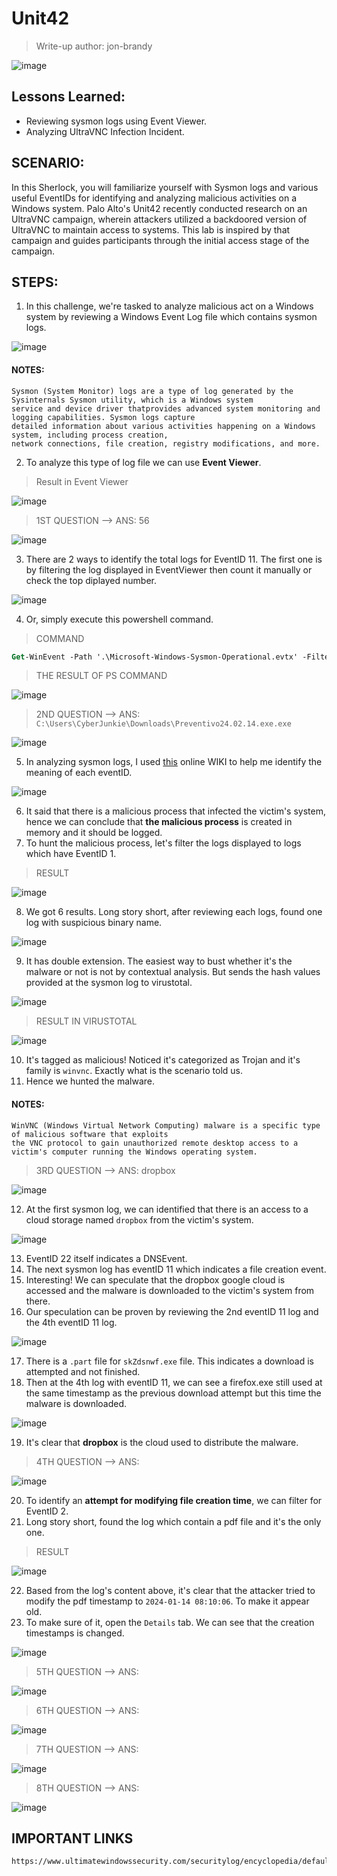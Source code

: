 # Unit42
> Write-up author: jon-brandy

![image](https://github.com/jon-brandy/hackthebox/assets/70703371/920cd552-7e29-4191-a309-d9601e97ad76)


## Lessons Learned:
- Reviewing sysmon logs using Event Viewer.
- Analyzing UltraVNC Infection Incident.

## SCENARIO:
In this Sherlock, you will familiarize yourself with Sysmon logs and various useful EventIDs for identifying and analyzing malicious activities on a Windows system. 
Palo Alto's Unit42 recently conducted research on an UltraVNC campaign, wherein attackers utilized a backdoored version of UltraVNC to maintain access to systems. 
This lab is inspired by that campaign and guides participants through the initial access stage of the campaign.


## STEPS:
1. In this challenge, we're tasked to analyze malicious act on a Windows system by reviewing a Windows Event Log file which contains sysmon logs.

![image](https://github.com/jon-brandy/hackthebox/assets/70703371/c450b9d7-bf21-4e10-b6d9-4efe9409f5ee)


#### NOTES:

```
Sysmon (System Monitor) logs are a type of log generated by the Sysinternals Sysmon utility, which is a Windows system
service and device driver thatprovides advanced system monitoring and logging capabilities. Sysmon logs capture
detailed information about various activities happening on a Windows system, including process creation,
network connections, file creation, registry modifications, and more.
```

2. To analyze this type of log file we can use **Event Viewer**.

> Result in Event Viewer


![image](https://github.com/jon-brandy/hackthebox/assets/70703371/c644bf5d-2d78-4d65-b2b7-c280f2da5f89)


> 1ST QUESTION --> ANS: 56

![image](https://github.com/jon-brandy/hackthebox/assets/70703371/0208a2b3-6758-4887-8462-36387ffc08bb)


3. There are 2 ways to identify the total logs for EventID 11. The first one is by filtering the log displayed in EventViewer then count it manually or check the top diplayed number.


![image](https://github.com/jon-brandy/hackthebox/assets/70703371/61294a7b-87c2-4d0d-a1bf-7a9009798214)


4. Or, simply execute this powershell command.

> COMMAND

```ps
Get-WinEvent -Path '.\Microsoft-Windows-Sysmon-Operational.evtx' -FilterXPath "*[System[(EventID=11)]]" | Measure-Object
```

> THE RESULT OF PS COMMAND


![image](https://github.com/jon-brandy/hackthebox/assets/70703371/b684310b-a9fb-4fc4-8803-eabd8140ef53)


> 2ND QUESTION --> ANS: `C:\Users\CyberJunkie\Downloads\Preventivo24.02.14.exe.exe`

![image](https://github.com/jon-brandy/hackthebox/assets/70703371/f05510da-8da4-4658-a6ab-2ff24e46529e)


5. In analyzing sysmon logs, I used [this](https://www.ultimatewindowssecurity.com/securitylog/encyclopedia/default.aspx) online WIKI to help me identify the meaning of each eventID.

![image](https://github.com/jon-brandy/hackthebox/assets/70703371/0fc978e4-2b37-451f-86dc-7ec0474086cd)


6. It said that there is a malicious process that infected the victim's system, hence we can conclude that **the malicious process** is created in memory and it should be logged.
7. To hunt the malicious process, let's filter the logs displayed to logs which have EventID 1.

> RESULT

![image](https://github.com/jon-brandy/hackthebox/assets/70703371/c17ef370-913b-42f8-9d59-6b46093a857f)


8. We got 6 results. Long story short, after reviewing each logs, found one log with suspicious binary name.

![image](https://github.com/jon-brandy/hackthebox/assets/70703371/4b4fa5b7-06ae-4290-873d-89b0191077eb)


9. It has double extension. The easiest way to bust whether it's the malware or not is not by contextual analysis. But sends the hash values provided at the sysmon log to virustotal.

![image](https://github.com/jon-brandy/hackthebox/assets/70703371/34bb71e6-990e-45ad-a706-9bfa4d2ab8ac)


> RESULT IN VIRUSTOTAL

![image](https://github.com/jon-brandy/hackthebox/assets/70703371/9f4e5d97-320c-4291-9f3d-61fa0dc51079)


10. It's tagged as malicious! Noticed it's categorized as Trojan and it's family is `winvnc`. Exactly what is the scenario told us.
11. Hence we hunted the malware.

#### NOTES:

```
WinVNC (Windows Virtual Network Computing) malware is a specific type of malicious software that exploits
the VNC protocol to gain unauthorized remote desktop access to a victim's computer running the Windows operating system.
```

> 3RD QUESTION --> ANS: dropbox

![image](https://github.com/jon-brandy/hackthebox/assets/70703371/d3eff909-9df2-488a-a056-3454a52532eb)


12. At the first sysmon log, we can identified that there is an access to a cloud storage named `dropbox` from the victim's system.

![image](https://github.com/jon-brandy/hackthebox/assets/70703371/d8041814-f2d4-4a25-8043-49549f328fc5)


13. EventID 22 itself indicates a DNSEvent.
14. The next sysmon log has eventID 11 which indicates a file creation event.
15. Interesting! We can speculate that the dropbox google cloud is accessed and the malware is downloaded to the victim's system from there.
16. Our speculation can be proven by reviewing the 2nd eventID 11 log and the 4th eventID 11 log.

![image](https://github.com/jon-brandy/hackthebox/assets/70703371/82c62dc1-327c-4ea4-abd9-8d5970dd1c50)


17. There is a `.part` file for `skZdsnwf.exe` file. This indicates a download is attempted and not finished.
18. Then at the 4th log with eventID 11, we can see a firefox.exe still used at the same timestamp as the previous download attempt but this time the malware is downloaded.

![image](https://github.com/jon-brandy/hackthebox/assets/70703371/6a09a9c5-0b12-4b8b-add7-6676f244f371)


19. It's clear that **dropbox** is the cloud used to distribute the malware.

> 4TH QUESTION --> ANS:

![image](https://github.com/jon-brandy/hackthebox/assets/70703371/dbcf19b4-6c90-49d9-9f46-77025d4a9c9f)


20. To identify an **attempt for modifying file creation time**, we can filter for EventID 2.
21. Long story short, found the log which contain a pdf file and it's the only one.

> RESULT

![image](https://github.com/jon-brandy/hackthebox/assets/70703371/c4ee1835-0f76-420b-8a07-1809dddb8952)

22. Based from the log's content above, it's clear that the attacker tried to modify the pdf timestamp to `2024-01-14 08:10:06`. To make it appear old.
23. To make sure of it, open the `Details` tab. We can see that the creation timestamps is changed.

![image](https://github.com/jon-brandy/hackthebox/assets/70703371/6cf9117b-0340-4bb8-bdab-01f604b39fbe)


> 5TH QUESTION --> ANS:

![image](https://github.com/jon-brandy/hackthebox/assets/70703371/289a5892-5062-454b-be9c-7884c3c2fd54)


> 6TH QUESTION --> ANS:

![image](https://github.com/jon-brandy/hackthebox/assets/70703371/dec896fd-5771-427e-83a8-ef78d6b92d23)


> 7TH QUESTION --> ANS:


![image](https://github.com/jon-brandy/hackthebox/assets/70703371/f47bba48-7d38-4fce-95ca-c987ddb59368)


> 8TH QUESTION --> ANS:


![image](https://github.com/jon-brandy/hackthebox/assets/70703371/c00f492c-812c-422a-8ca1-608a74e0d4ed)


## IMPORTANT LINKS

```
https://www.ultimatewindowssecurity.com/securitylog/encyclopedia/default.aspx
```

